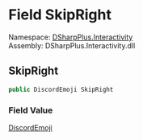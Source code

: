 # Field SkipRight

Namespace: [DSharpPlus.Interactivity](DSharpPlus.Interactivity.md)  
Assembly: DSharpPlus.Interactivity.dll

## <a id="DSharpPlus_Interactivity_PaginationEmojis_SkipRight"></a>SkipRight

```csharp
public DiscordEmoji SkipRight
```

### Field Value

[DiscordEmoji](DSharpPlus.Entities.DiscordEmoji.md)

